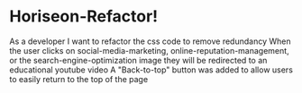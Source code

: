 # Horiseon-Refactor!

As a developer I want to refactor the css code to remove redundancy
When the user clicks on social-media-marketing, online-reputation-management, or the search-engine-optimization image they will be redirected to an educational youtube video
A "Back-to-top" button was added to allow users to easily return to the top of the page
